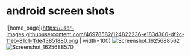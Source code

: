 # android screen shots

![home_page](https://user-images.githubusercontent.com/46978582/124822236-e183d300-df2c-11eb-81c1-ffde43851880.png | width=100)
![Screenshot_1625688562](https://user-images.githubusercontent.com/46978582/124822302-f52f3980-df2c-11eb-92ea-dda627cc75c1.png)
![Screenshot_1625688570](https://user-images.githubusercontent.com/46978582/124822312-f7919380-df2c-11eb-987a-7d459829cd54.png)
